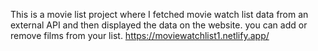 This is a movie list project where I fetched movie watch list data from an external API and then displayed the data on the website. you can add or remove films from your list.                                                         https://moviewatchlist1.netlify.app/     
 
